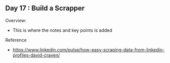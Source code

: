 ## Day 17 : Build a Scrapper 

Overview: 
- This is where the notes and key points is added

Reference 
- https://www.linkedin.com/pulse/how-easy-scraping-data-from-linkedin-profiles-david-craven/